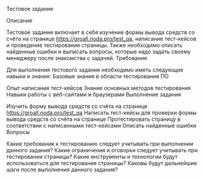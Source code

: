 Тестовое задание

Описание

Тестовое задание включает в себя изучение формы вывода средств со счёта на странице https://groall.noda.pro/test_qa, написание тест-кейсов и проведение тестирования страницы. Также необходимо описать найденные ошибки и выписать вопросы, которые надо задать своему менеджеру после знакомства с задачей.
Требования

Для выполнения тестового задания необходимо иметь следующие навыки и знания:
Базовые знания в области тестирования ПО

Опыт написания тест-кейсов
Знание основных методов тестирования
Навыки работы с веб-сайтами и браузерами
Выполнение задания

Изучить форму вывода средств со счёта на странице https://groall.noda.pro/test_qa
Написать тест-кейсы для проверки формы вывода средств со счёта на странице
Протестировать страницу в соответствии с написанными тест-кейсами
Описать найденные ошибки
Вопросы

Какие требования к тестированию следует учитывать при выполнении данного задания?
Какие ограничения и оговорки следует учитывать при тестировании страницы?
Какие инструменты и технологии будут использоваться для тестирования страницы?
Каковы будут дальнейшие шаги после выполнения данного задания?
